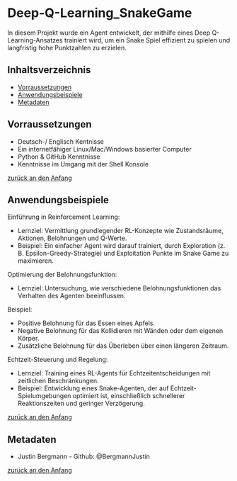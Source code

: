 
# Deep-Q-Learning_SnakeGame
In diesem Projekt wurde ein Agent entwickelt, der mithilfe eines Deep Q-Learning-Ansatzes trainiert wird, um ein Snake Spiel effizient zu spielen und langfristig hohe Punktzahlen zu erzielen.


## Inhaltsverzeichnis

- [Vorraussetzungen](#Vorraussetzungen)
- [Anwendungsbeispiele](#Anwendungsbeispiele)
- [Metadaten](#Metadaten)


## Vorraussetzungen
- Deutsch-/ Englisch Kentnisse 
- Ein internetfähiger Linux/Mac/Windows basierter Computer
- Python & GitHub Kenntnisse 
- Kenntnisse im Umgang mit der Shell Konsole


[zurück an den Anfang](#Deep-Q-Learning_SnakeGame)


  

## Anwendungsbeispiele

Einführung in Reinforcement Learning:
- Lernziel: Vermittlung grundlegender RL-Konzepte wie Zustandsräume, Aktionen, Belohnungen und Q-Werte.
- Beispiel: Ein einfacher Agent wird darauf trainiert, durch Exploration (z. B. Epsilon-Greedy-Strategie) und Exploitation Punkte im Snake Game zu maximieren.

Optimierung der Belohnungsfunktion:
- Lernziel: Untersuchung, wie verschiedene Belohnungsfunktionen das Verhalten des Agenten beeinflussen.

Beispiel:
- Positive Belohnung für das Essen eines Apfels.
- Negative Belohnung für das Kollidieren mit Wänden oder dem eigenen Körper.
- Zusätzliche Belohnung für das Überleben über einen längeren Zeitraum.

Echtzeit-Steuerung und Regelung:
- Lernziel: Training eines RL-Agents für Echtzeitentscheidungen mit zeitlichen Beschränkungen.
- Beispiel: Entwicklung eines Snake-Agenten, der auf Echtzeit-Spielumgebungen optimiert ist, einschließlich schnellerer Reaktionszeiten und geringer Verzögerung.



[zurück an den Anfang](#Deep-Q-Learning_SnakeGame)



## Metadaten

- Justin Bergmann - Github: @BergmannJustin

[zurück an den Anfang](#Write-o-mat)
